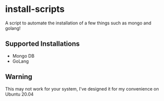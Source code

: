 # install-scripts
A script to automate the installation of a few things such as mongo and golang!

## Supported Installations
 - Mongo DB
 - GoLang
 
## Warning
This may not work for your system, I've designed it for my convenience on Ubuntu 20.04
